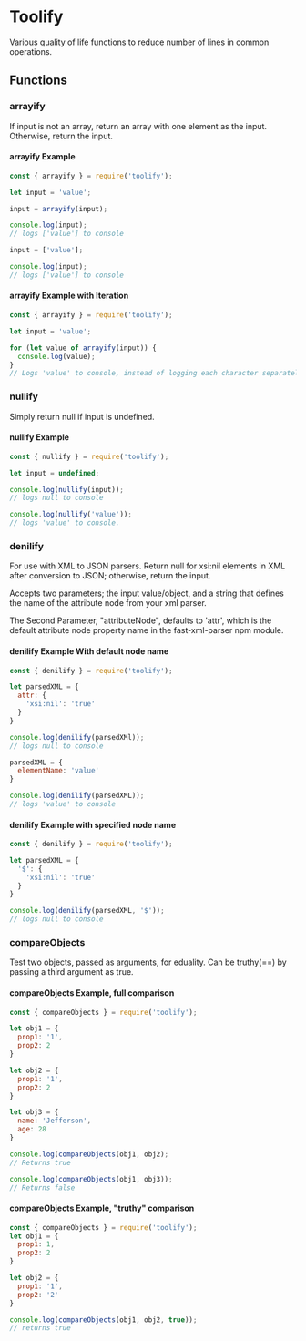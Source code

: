 # Toolify

Various quality of life functions to reduce number of lines in common operations.

## Functions

### arrayify

If input is not an array, return an array with one element as the input. Otherwise, return the input.

#### arrayify Example

```javascript
const { arrayify } = require('toolify');

let input = 'value';

input = arrayify(input);

console.log(input);
// logs ['value'] to console

input = ['value'];

console.log(input);
// logs ['value'] to console
```

#### arrayify Example with Iteration

```javascript
const { arrayify } = require('toolify');

let input = 'value';

for (let value of arrayify(input)) {
  console.log(value);
}
// Logs 'value' to console, instead of logging each character separately as it would without arrayify

```

### nullify

Simply return null if input is undefined.

#### nullify Example

```javascript
const { nullify } = require('toolify');

let input = undefined;

console.log(nullify(input));
// logs null to console

console.log(nullify('value'));
// logs 'value' to console.

```

### denilify

For use with XML to JSON parsers.
Return null for xsi:nil elements in XML after conversion to JSON; otherwise, return the input.

Accepts two parameters; the input value/object, and a string that defines the name of the attribute node from your xml parser.

The Second Parameter, "attributeNode", defaults to 'attr', which is the default attribute node property name in the fast-xml-parser npm module.

#### denilify Example With default node name

```javascript
const { denilify } = require('toolify');

let parsedXML = {
  attr: {
    'xsi:nil': 'true'
  }
}

console.log(denilify(parsedXMl));
// logs null to console

parsedXML = {
  elementName: 'value'
}

console.log(denilify(parsedXML));
// logs 'value' to console

```

#### denilify Example with specified node name

```javascript
const { denilify } = require('toolify');

let parsedXML = {
  '$': {
    'xsi:nil': 'true'
  }
}

console.log(denilify(parsedXML, '$'));
// logs null to console
```

### compareObjects

Test two objects, passed as arguments, for eduality. Can be truthy(==) by passing a third argument as true.

#### compareObjects Example, full comparison

```javascript
const { compareObjects } = require('toolify');

let obj1 = {
  prop1: '1',
  prop2: 2
}

let obj2 = {
  prop1: '1',
  prop2: 2
}

let obj3 = {
  name: 'Jefferson',
  age: 28
}

console.log(compareObjects(obj1, obj2);
// Returns true

console.log(compareObjects(obj1, obj3));
// Returns false
```

#### compareObjects Example, "truthy" comparison

```javascript
const { compareObjects } = require('toolify');
let obj1 = {
  prop1: 1,
  prop2: 2
}

let obj2 = {
  prop1: '1',
  prop2: '2'
}

console.log(compareObjects(obj1, obj2, true));
// returns true
```
